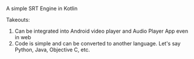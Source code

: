 A simple SRT Engine in Kotlin

Takeouts:
1) Can be integrated into Android video player and Audio Player App even in web
2) Code is simple and can be converted to another language. Let's say Python, Java, Objective C, etc.


